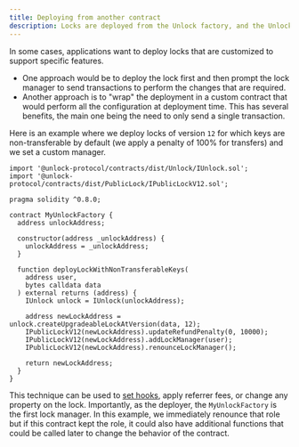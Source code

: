 ```yaml
---
title: Deploying from another contract
description: Locks are deployed from the Unlock factory, and the Unlock factory itself can be called from another contract.
---
```


In some cases, applications want to deploy locks that are customized to support specific features.

- One approach would be to deploy the lock first and then prompt the lock manager to send transactions to perform the changes that are required.
- Another approach is to "wrap" the deployment in a custom contract that would perform all the configuration at deployment time. This has several benefits, the main one being the need to only send a single transaction.

Here is an example where we deploy locks of version `12` for which keys are non-transferable by default (we apply a penalty of 100% for transfers) and we set a custom manager.

```solidity
import '@unlock-protocol/contracts/dist/Unlock/IUnlock.sol';
import '@unlock-protocol/contracts/dist/PublicLock/IPublicLockV12.sol';

pragma solidity ^0.8.0;

contract MyUnlockFactory {
  address unlockAddress;

  constructor(address _unlockAddress) {
    unlockAddress = _unlockAddress;
  }

  function deployLockWithNonTransferableKeys(
    address user,
    bytes calldata data
  ) external returns (address) {
    IUnlock unlock = IUnlock(unlockAddress);

    address newLockAddress = unlock.createUpgradeableLockAtVersion(data, 12);
    IPublicLockV12(newLockAddress).updateRefundPenalty(0, 10000);
    IPublicLockV12(newLockAddress).addLockManager(user);
    IPublicLockV12(newLockAddress).renounceLockManager();

    return newLockAddress;
  }
}
```

This technique can be used to [set hooks](../../core-protocol/public-lock/hooks.md), apply referrer fees, or change any property on the lock. Importantly, as the deployer, the `MyUnlockFactory` is the first lock manager. In this example, we immediately renounce that role but if this contract kept the role, it could also have additional functions that could be called later to change the behavior of the contract.
